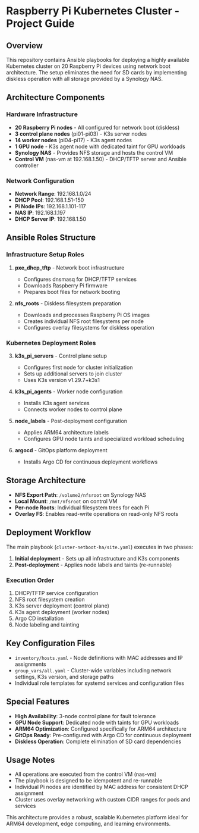 # Raspberry Pi Kubernetes Cluster - Project Guide

## Overview
This repository contains Ansible playbooks for deploying a highly available Kubernetes cluster on 20 Raspberry Pi devices using network boot architecture. The setup eliminates the need for SD cards by implementing diskless operation with all storage provided by a Synology NAS.

## Architecture Components

### Hardware Infrastructure
- **20 Raspberry Pi nodes** - All configured for network boot (diskless)
- **3 control plane nodes** (pi01-pi03) - K3s server nodes
- **14 worker nodes** (pi04-pi17) - K3s agent nodes  
- **1 GPU node** - K3s agent node with dedicated taint for GPU workloads
- **Synology NAS** - Provides NFS storage and hosts the control VM
- **Control VM** (nas-vm at 192.168.1.50) - DHCP/TFTP server and Ansible controller

### Network Configuration
- **Network Range**: 192.168.1.0/24
- **DHCP Pool**: 192.168.1.51-150
- **Pi Node IPs**: 192.168.1.101-117
- **NAS IP**: 192.168.1.197
- **DHCP Server IP**: 192.168.1.50

## Ansible Roles Structure

### Infrastructure Setup Roles
1. **pxe_dhcp_tftp** - Network boot infrastructure
   - Configures dnsmasq for DHCP/TFTP services
   - Downloads Raspberry Pi firmware
   - Prepares boot files for network booting

2. **nfs_roots** - Diskless filesystem preparation
   - Downloads and processes Raspberry Pi OS images
   - Creates individual NFS root filesystems per node
   - Configures overlay filesystems for diskless operation

### Kubernetes Deployment Roles
3. **k3s_pi_servers** - Control plane setup
   - Configures first node for cluster initialization
   - Sets up additional servers to join cluster
   - Uses K3s version v1.29.7+k3s1

4. **k3s_pi_agents** - Worker node configuration
   - Installs K3s agent services
   - Connects worker nodes to control plane

5. **node_labels** - Post-deployment configuration
   - Applies ARM64 architecture labels
   - Configures GPU node taints and specialized workload scheduling

6. **argocd** - GitOps platform deployment
   - Installs Argo CD for continuous deployment workflows

## Storage Architecture
- **NFS Export Path**: `/volume2/nfsroot` on Synology NAS
- **Local Mount**: `/mnt/nfsroot` on control VM
- **Per-node Roots**: Individual filesystem trees for each Pi
- **Overlay FS**: Enables read-write operations on read-only NFS roots

## Deployment Workflow

The main playbook (`cluster-netboot-ha/site.yaml`) executes in two phases:
1. **Initial deployment** - Sets up all infrastructure and K3s components
2. **Post-deployment** - Applies node labels and taints (re-runnable)

### Execution Order
1. DHCP/TFTP service configuration
2. NFS root filesystem creation
3. K3s server deployment (control plane)
4. K3s agent deployment (worker nodes)  
5. Argo CD installation
6. Node labeling and tainting

## Key Configuration Files
- `inventory/hosts.yaml` - Node definitions with MAC addresses and IP assignments
- `group_vars/all.yaml` - Cluster-wide variables including network settings, K3s version, and storage paths
- Individual role templates for systemd services and configuration files

## Special Features
- **High Availability**: 3-node control plane for fault tolerance
- **GPU Node Support**: Dedicated node with taints for GPU workloads
- **ARM64 Optimization**: Configured specifically for ARM64 architecture
- **GitOps Ready**: Pre-configured with Argo CD for continuous deployment
- **Diskless Operation**: Complete elimination of SD card dependencies

## Usage Notes
- All operations are executed from the control VM (nas-vm)
- The playbook is designed to be idempotent and re-runnable
- Individual Pi nodes are identified by MAC address for consistent DHCP assignment
- Cluster uses overlay networking with custom CIDR ranges for pods and services

This architecture provides a robust, scalable Kubernetes platform ideal for ARM64 development, edge computing, and learning environments.

